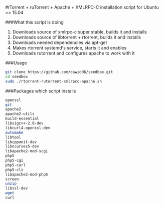 #rTorrent + ruTorrent + Apache + XMLRPC-C installation script for Ubuntu >= 15.04

###What this script is doing
1. Downloads source of xmlrpc-c super stable, builds it and installs
2. Downloads source of libtorrent + rtorrent, builds it and installs
3. Downloads needed dependencies via apt-get
4. Makes rtorrent systemd's service, starts it and enables
5. Downloads rutorrent and configures apache to work with it

###Usage
```sh
git clone https://github.com/dawidd6/seedbox.git
cd seedbox
sudo ./rtorrent-rutorrent-xmlrpcc-apache.sh
```

###Packages which script installs
```sh
openssl
git
apache2
apache2-utils
build-essential
libsigc++-2.0-dev
libcurl4-openssl-dev 
automake 
libtool 
libcppunit-dev 
libncurses5-dev 
libapache2-mod-scgi
php5 
php5-cgi 
php5-curl 
php5-cli 
libapache2-mod-php5 
screen 
unzip 
libssl-dev 
wget 
curl
```